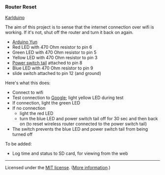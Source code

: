 ### Router Reset

[Karlduino](http://github.com/karlduino)

The aim of this project is to sense that the internet connection over
wifi is working. If it's not, shut off the router and turn it back on
again.

- [Arduino Yun](http://arduino.cc/en/Main/arduinoBoardYun)
- Red LED with 470 Ohm resistor to pin 6
- Green LED with 470 Ohm resistor to pin 5
- Yellow LED with 470 Ohm resistor to pin 3
- [Power switch tail](https://www.sparkfun.com/products/10747) attached to pin 8
- Blue LED with 470 Ohm resistor to pin 9
- slide switch attached to pin 12 (and ground)

Here's what this does:

- Connect to wifi
- Test connection to [Google](www.google.com); light yellow LED during
  test
- If connection, light the green LED
- If no connection
    - light the red LED
    - turn the blue LED and power switch tail off for 30 sec
      and then back on (to reset wireless router connected to
      the power switch tail)
- The switch prevents the blue LED and power switch tail from being
  turned off

To be added:
- Log time and status to SD card, for viewing from the web

----

Licensed under the [MIT license](License.txt). ([More information](http://en.wikipedia.org/wiki/MIT_License).)
